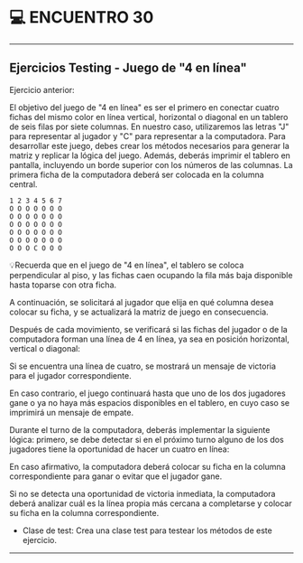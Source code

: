 # :computer: ENCUENTRO 30

---

## Ejercicios Testing - Juego de "4 en línea"

Ejercicio anterior:

El objetivo del juego de "4 en línea" es ser el primero en conectar cuatro fichas del mismo color en línea vertical, horizontal o diagonal en un tablero de seis filas por siete columnas. En nuestro caso, utilizaremos las letras "J" para representar al jugador y "C" para representar a la computadora. Para desarrollar este juego, debes crear los métodos necesarios para generar la matriz y replicar la lógica del juego.  Además, deberás imprimir el tablero en pantalla, incluyendo un borde superior con los números de las columnas. La primera ficha de la computadora deberá ser colocada en la columna central.
```
1 2 3 4 5 6 7 
O O O O O O O
O O O O O O O
O O O O O O O
O O O O O O O
O O O O O O O
O O O C O O O
```

💡Recuerda que en el juego de "4 en línea", el tablero se coloca perpendicular al piso, y las fichas caen ocupando la fila más baja disponible hasta toparse con otra ficha.

A continuación, se solicitará al jugador que elija en qué columna desea colocar su ficha, y se actualizará la matriz de juego en consecuencia.

Después de cada movimiento, se verificará si las fichas del jugador o de la computadora forman una línea de 4 en línea, ya sea en posición horizontal, vertical o diagonal:

Si se encuentra una línea de cuatro, se mostrará un mensaje de victoria para el jugador correspondiente. 

En caso contrario, el juego continuará hasta que uno de los dos jugadores gane o ya no haya más espacios disponibles en el tablero, en cuyo caso se imprimirá un mensaje de empate.

Durante el turno de la computadora, deberás implementar la siguiente lógica: primero, se debe detectar si en el próximo turno alguno de los dos jugadores tiene la oportunidad de hacer un cuatro en línea:

En caso afirmativo, la computadora deberá colocar su ficha en la columna correspondiente para ganar o evitar que el jugador gane. 

Si no se detecta una oportunidad de victoria inmediata, la computadora deberá analizar cuál es la línea propia más cercana a completarse y colocar su ficha en la columna correspondiente.


- Clase de test: Crea una clase test para testear los métodos de este ejercicio.


---
